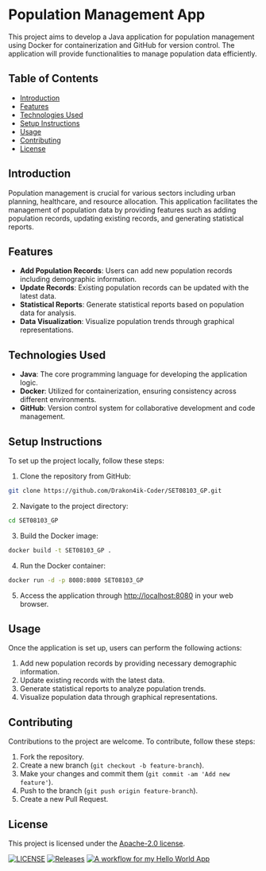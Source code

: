 # Population Management App

This project aims to develop a Java application for population management using Docker for containerization and GitHub for version control. The application will provide functionalities to manage population data efficiently.

## Table of Contents

- [Introduction](#introduction)
- [Features](#features)
- [Technologies Used](#technologies-used)
- [Setup Instructions](#setup-instructions)
- [Usage](#usage)
- [Contributing](#contributing)
- [License](#license)

## Introduction

Population management is crucial for various sectors including urban planning, healthcare, and resource allocation. This application facilitates the management of population data by providing features such as adding population records, updating existing records, and generating statistical reports.

## Features

- **Add Population Records**: Users can add new population records including demographic information.
- **Update Records**: Existing population records can be updated with the latest data.
- **Statistical Reports**: Generate statistical reports based on population data for analysis.
- **Data Visualization**: Visualize population trends through graphical representations.

## Technologies Used

- **Java**: The core programming language for developing the application logic.
- **Docker**: Utilized for containerization, ensuring consistency across different environments.
- **GitHub**: Version control system for collaborative development and code management.

## Setup Instructions

To set up the project locally, follow these steps:

1. Clone the repository from GitHub:

```bash
git clone https://github.com/Drakon4ik-Coder/SET08103_GP.git
```

2. Navigate to the project directory:

```bash
cd SET08103_GP
```

3. Build the Docker image:

```bash
docker build -t SET08103_GP .
```

4. Run the Docker container:

```bash
docker run -d -p 8080:8080 SET08103_GP
```

5. Access the application through [http://localhost:8080](http://localhost:8080) in your web browser.

## Usage

Once the application is set up, users can perform the following actions:

1. Add new population records by providing necessary demographic information.
2. Update existing records with the latest data.
3. Generate statistical reports to analyze population trends.
4. Visualize population data through graphical representations.

## Contributing

Contributions to the project are welcome. To contribute, follow these steps:

1. Fork the repository.
2. Create a new branch (`git checkout -b feature-branch`).
3. Make your changes and commit them (`git commit -am 'Add new feature'`).
4. Push to the branch (`git push origin feature-branch`).
5. Create a new Pull Request.

## License

This project is licensed under the [Apache-2.0 license](LICENSE).

[![LICENSE](https://img.shields.io/github/license/Drakon4ik-Coder/SET08103_GP.svg?style=flat-square)](https://github.com/Alex180504/sem/blob/master/LICENSE)
[![Releases](https://img.shields.io/github/release/Drakon4ik-Coder/SET08103_GP.svg?style=flat-square)](https://github.com/Alex180504/sem/releases)
[![A workflow for my Hello World App](https://github.com/Drakon4ik-Coder/SET08103_GP/actions/workflows/main.yml/badge.svg)](https://github.com/Drakon4ik-Coder/SET08103_GP/actions/workflows/main.yml)
